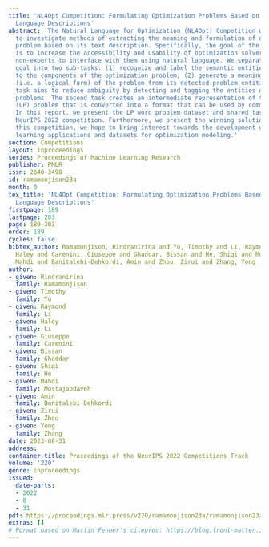 ```yaml
---
title: 'NL4Opt Competition: Formulating Optimization Problems Based on Their Natural
  Language Descriptions'
abstract: 'The Natural Language for Optimization (NL4Opt) Competition was created
  to investigate methods of extracting the meaning and formulation of an optimization
  problem based on its text description. Specifically, the goal of the competition
  is to increase the accessibility and usability of optimization solvers by allowing
  non-experts to interface with them using natural language. We separate this challenging
  goal into two sub-tasks: (1) recognize and label the semantic entities that correspond
  to the components of the optimization problem; (2) generate a meaning representation
  (i.e. a logical form) of the problem from its detected problem entities. The first
  task aims to reduce ambiguity by detecting and tagging the entities of the optimization
  problems. The second task creates an intermediate representation of the linear programming
  (LP) problem that is converted into a format that can be used by commercial solvers.
  In this report, we present the LP word problem dataset and shared tasks for the
  NeurIPS 2022 competition. Furthermore, we present the winning solutions. Through
  this competition, we hope to bring interest towards the development of novel machine
  learning applications and datasets for optimization modeling.'
section: Competitions
layout: inproceedings
series: Proceedings of Machine Learning Research
publisher: PMLR
issn: 2640-3498
id: ramamonjison23a
month: 0
tex_title: 'NL4Opt Competition: Formulating Optimization Problems Based on Their Natural
  Language Descriptions'
firstpage: 189
lastpage: 203
page: 189-203
order: 189
cycles: false
bibtex_author: Ramamonjison, Rindranirina and Yu, Timothy and Li, Raymond and Li,
  Haley and Carenini, Giuseppe and Ghaddar, Bissan and He, Shiqi and Mostajabdaveh,
  Mahdi and Banitalebi-Dehkordi, Amin and Zhou, Zirui and Zhang, Yong
author:
- given: Rindranirina
  family: Ramamonjison
- given: Timothy
  family: Yu
- given: Raymond
  family: Li
- given: Haley
  family: Li
- given: Giuseppe
  family: Carenini
- given: Bissan
  family: Ghaddar
- given: Shiqi
  family: He
- given: Mahdi
  family: Mostajabdaveh
- given: Amin
  family: Banitalebi-Dehkordi
- given: Zirui
  family: Zhou
- given: Yong
  family: Zhang
date: 2023-08-31
address:
container-title: Proceedings of the NeurIPS 2022 Competitions Track
volume: '220'
genre: inproceedings
issued:
  date-parts:
  - 2022
  - 8
  - 31
pdf: https://proceedings.mlr.press/v220/ramamonjison23a/ramamonjison23a.pdf
extras: []
# Format based on Martin Fenner's citeproc: https://blog.front-matter.io/posts/citeproc-yaml-for-bibliographies/
---
```

